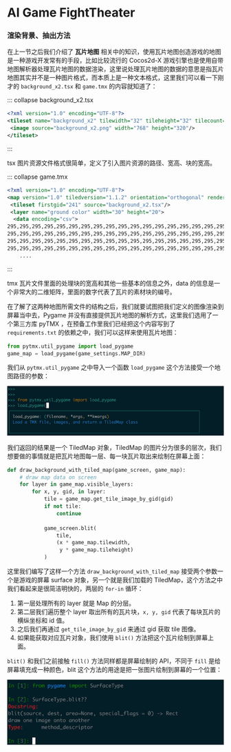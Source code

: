 # AI Game FightTheater



### 渲染背景、抽出方法

在上一节之后我们介绍了 **瓦片地图** 相关中的知识，使用瓦片地图创造游戏的地图是一种游戏开发常有的手段，比如比较流行的 Cocos2d-X 游戏引擎也是使用自带地图解析器处理瓦片地图的数据渲染，这里说处理瓦片地图的数据的意思是指瓦片地图其实并不是一种图片格式，而本质上是一种文本格式，这里我们可以看一下刚才的 `background_x2.tsx` 和 `game.tmx` 的内容就知道了：

::: collapse background_x2.tsx

``` xml
<?xml version="1.0" encoding="UTF-8"?>
<tileset name="background_x2" tilewidth="32" tileheight="32" tilecount="240" columns="24">
 <image source="background_x2.png" width="768" height="320"/>
</tileset>
```

:::

tsx 图片资源文件格式很简单，定义了引入图片资源的路径、宽高、块的宽高。

::: collapse game.tmx

``` xml
<?xml version="1.0" encoding="UTF-8"?>
<map version="1.0" tiledversion="1.1.2" orientation="orthogonal" renderorder="left-up" width="30" height="20" tilewidth="32" tileheight="32" infinite="0" nextobjectid="1">
 <tileset firstgid="241" source="background_x2.tsx"/>
 <layer name="ground color" width="30" height="20">
  <data encoding="csv">
295,295,295,295,295,295,295,295,295,295,295,295,295,295,295,295,295,295,295,295,295,295,295,295,295,295,295,295,295,295,
295,295,295,295,295,295,295,295,295,295,295,295,295,295,295,295,295,295,295,295,295,295,295,295,295,295,295,295,295,295,
295,295,295,295,295,295,295,295,295,295,295,295,295,295,295,295,295,295,295,295,295,295,295,295,295,295,295,295,295,295,
295,295,295,295,295,295,295,295,295,295,295,295,295,295,295,295,295,295,295,295,295,295,295,295,295,295,295,295,295,295,
    ....
```

:::

tmx 瓦片文件里面的处理块的宽高和其他一些基本的信息之外，data 的信息是一个非常大的二维矩阵，里面的数字代表了瓦片的素材块的编号。

在了解了这两种地图所需文件的结构之后，我们就要试图把我们定义的图像渲染到屏幕当中去，Pygame 并没有直接提供瓦片地图的解析方式，这里我们选用了一个第三方库 pyTMX ，在预备工作里我们已经把这个内容写到了 `requirements.txt` 的依赖之中，我们可以这样来使用瓦片地图：

``` python
from pytmx.util_pygame import load_pygame
game_map = load_pygame(game_settings.MAP_DIR)
```

我们从 `pytmx.util_pygame` 之中导入一个函数 `load_pygame` 这个方法接受一个地图路径的参数：

![load-pygame](project-game/load-pygame.png)

我们返回的结果是一个 TiledMap 对象，TiledMap 的图片分为很多的层次，我们想要做的事情就是把瓦片地图每一层、每一块瓦片取出来绘制在屏幕上面：

``` python
def draw_background_with_tiled_map(game_screen, game_map):
    # draw map data on screen
    for layer in game_map.visible_layers:
        for x, y, gid, in layer:
            tile = game_map.get_tile_image_by_gid(gid)
            if not tile:
                continue

            game_screen.blit(
                tile,
                (x * game_map.tilewidth,
                 y * game_map.tileheight)
            )
```

这里我们编写了这样一个方法 `draw_background_with_tiled_map` 接受两个参数一个是游戏的屏幕 surface 对象，另一个就是我们加载的 TiledMap，这个方法之中我们看起来是很简洁明快的，两层的 `for-in` 循环：

1. 第一层处理所有的 layer 就是 Map 的分层。
2. 第二层我们遍历整个 layer 取出所有的瓦片块，`x, y, gid` 代表了每块瓦片的横纵坐标和 id 值。
3. 之后我们再通过 `get_tile_image_by_gid` 来通过 gid 获取 tile 图像。
4. 如果能获取对应瓦片对象，我们使用 `blit()` 方法把这个瓦片绘制到屏幕上面。

`blit()` 和我们之前接触 `fill()` 方法同样都是屏幕绘制的 API，不同于 `fill` 是给屏幕填充成一种颜色，blit 这个方法的用途是把一张图片绘制到屏幕的一个位置：

![blit](project-game/blit.png)

